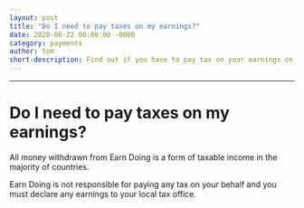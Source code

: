 ```yaml
---
layout: post
title: "Do I need to pay taxes on my earnings?"
date: 2020-06-22 00:00:00 -0000
category: payments
author: tom
short-description: Find out if you have to pay tax on your earnings on Earn Doing
---
```


-----

# Do I need to pay taxes on my earnings?

All money withdrawn from Earn Doing is a form of taxable income in the majority of countries.

Earn Doing is not responsible for paying any tax on your behalf and you must declare any earnings to your local tax office.